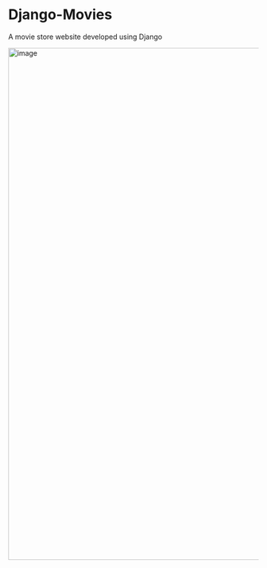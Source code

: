 # Django-Movies
A movie store website developed using Django

<img width="1920" height="1030" alt="image" src="https://github.com/user-attachments/assets/dac7e702-9cff-45e6-8c61-4a4443d6ebff" />

